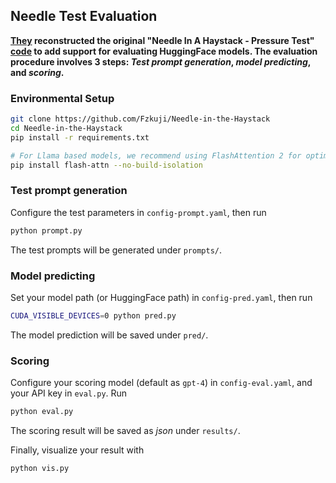 

## Needle Test Evaluation

**[They](https://github.com/THUDM/LongAlign) reconstructed the original "Needle In A Haystack - Pressure Test" [code](https://github.com/gkamradt/LLMTest_NeedleInAHaystack) to add support for evaluating HuggingFace models. The evaluation procedure involves 3 steps: *Test prompt generation*, *model predicting*, and *scoring*.**

### Environmental Setup

```bash
git clone https://github.com/Fzkuji/Needle-in-the-Haystack
cd Needle-in-the-Haystack
pip install -r requirements.txt

# For Llama based models, we recommend using FlashAttention 2 for optimization and saving GPU memory.
pip install flash-attn --no-build-isolation
```


### Test prompt generation

Configure the test parameters in `config-prompt.yaml`, then run
```bash
python prompt.py
```
The test prompts will be generated under `prompts/`.

### Model predicting

Set your model path (or HuggingFace path) in `config-pred.yaml`, then run
```bash
CUDA_VISIBLE_DEVICES=0 python pred.py
```
The model prediction will be saved under `pred/`.

### Scoring

Configure your scoring model (default as `gpt-4`) in `config-eval.yaml`, and your API key in `eval.py`. Run
```bash
python eval.py
```
The scoring result will be saved as *json* under `results/`.

Finally, visualize your result with
```bash
python vis.py
```